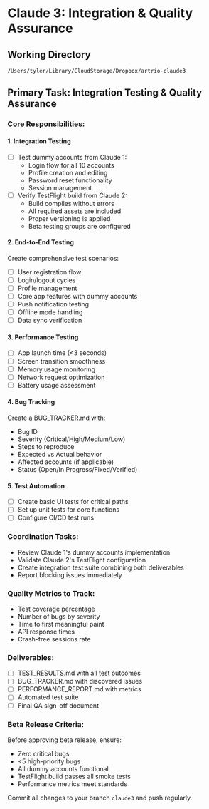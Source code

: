 # Claude 3: Integration & Quality Assurance

## Working Directory
`/Users/tyler/Library/CloudStorage/Dropbox/artrio-claude3`

## Primary Task: Integration Testing & Quality Assurance

### Core Responsibilities:

#### 1. Integration Testing
- [ ] Test dummy accounts from Claude 1:
  - Login flow for all 10 accounts
  - Profile creation and editing
  - Password reset functionality
  - Session management
- [ ] Verify TestFlight build from Claude 2:
  - Build compiles without errors
  - All required assets are included
  - Proper versioning is applied
  - Beta testing groups are configured

#### 2. End-to-End Testing
Create comprehensive test scenarios:
- [ ] User registration flow
- [ ] Login/logout cycles
- [ ] Profile management
- [ ] Core app features with dummy accounts
- [ ] Push notification testing
- [ ] Offline mode handling
- [ ] Data sync verification

#### 3. Performance Testing
- [ ] App launch time (<3 seconds)
- [ ] Screen transition smoothness
- [ ] Memory usage monitoring
- [ ] Network request optimization
- [ ] Battery usage assessment

#### 4. Bug Tracking
Create a BUG_TRACKER.md with:
- Bug ID
- Severity (Critical/High/Medium/Low)
- Steps to reproduce
- Expected vs Actual behavior
- Affected accounts (if applicable)
- Status (Open/In Progress/Fixed/Verified)

#### 5. Test Automation
- [ ] Create basic UI tests for critical paths
- [ ] Set up unit tests for core functions
- [ ] Configure CI/CD test runs

### Coordination Tasks:
- Review Claude 1's dummy accounts implementation
- Validate Claude 2's TestFlight configuration
- Create integration test suite combining both deliverables
- Report blocking issues immediately

### Quality Metrics to Track:
- Test coverage percentage
- Number of bugs by severity
- Time to first meaningful paint
- API response times
- Crash-free sessions rate

### Deliverables:
- [ ] TEST_RESULTS.md with all test outcomes
- [ ] BUG_TRACKER.md with discovered issues
- [ ] PERFORMANCE_REPORT.md with metrics
- [ ] Automated test suite
- [ ] Final QA sign-off document

### Beta Release Criteria:
Before approving beta release, ensure:
- Zero critical bugs
- <5 high-priority bugs
- All dummy accounts functional
- TestFlight build passes all smoke tests
- Performance metrics meet standards

Commit all changes to your branch `claude3` and push regularly.